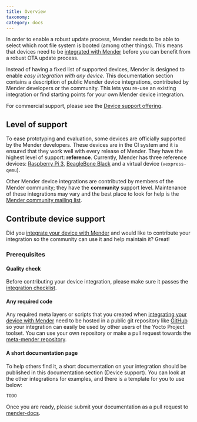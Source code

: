 ```yaml
---
title: Overview
taxonomy:
category: docs
---
```


In order to enable a robust update process, Mender needs to be able to select which root file system is booted (among other things).
This means that devices need to be [integrated with Mender](../../devices) before you can benefit from a robust OTA update process.

Instead of having a fixed list of supported devices, Mender is designed to enable *easy integration with any device*.
This documentation section contains a description of public Mender device integrations, contributed by
Mender developers or the community. This lets you re-use an existing integration or find starting points for your own Mender device integration.

For commercial support, please see the [Device support offering](https://mender.io/product/board-support?target=_blank).


## Level of support

To ease prototyping and evaluation, some devices are officially supported by the Mender developers.
These devices are in the CI system and it is ensured that they work well with every release of Mender.
They have the highest level of support: **reference**.
Currently, Mender has three reference devices: [Raspberry Pi 3](https://www.raspberrypi.org/products/raspberry-pi-3-model-b?target=_blank), [BeagleBone Black](https://beagleboard.org/black?target=_blank) and a virtual device (`vexpress-qemu`).

Other Mender device integrations are contributed by members of the Mender community;
they have the **community** support level. Maintenance of these integrations may
vary and the best place to look for help is the
[Mender community mailing list](https://groups.google.com/a/lists.mender.io/forum?target=_blank/#!forum/mender).


## Contribute device support

Did you [integrate your device with Mender](../../devices) and would like to contribute your
integration so the community can use it and help maintain it? Great!


### Prerequisites


#### Quality check

Before contributing your device integration, please make sure it passes the [integration checklist](../../devices/integration-checklist).


#### Any required code

Any required meta layers or scripts that you created when [integrating your device with Mender](../../devices)
need to be hosted in a public git repository like [GitHub](https://www.github.com?target=_blank) so 
your integration can easily be used by other users of the Yocto Project toolset.
You can use your own repository or make a pull request towards the [meta-mender repository](https://www.github.com/mendersoftware/meta-mender?target=_blank).


#### A short documentation page

To help others find it, a short documentation on your integration should be published in this documentation section (Device support).
You can look at the other integrations for examples, and there is a template for you to use below:

```
TODO
```

Once you are ready, please submit your documentation as a pull request to [mender-docs](https://github.com/mendersoftware/mender-docs/tree/master/199.Device-support?target=_blank).
